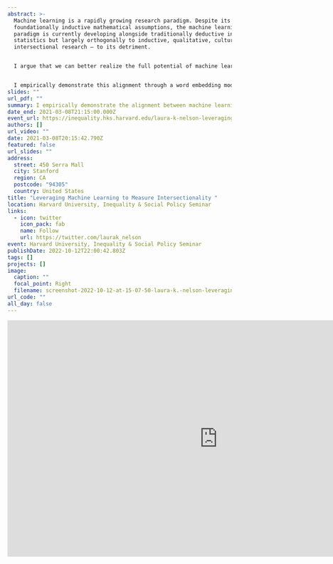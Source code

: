 ```yaml
---
abstract: >-
  Machine learning is a rapidly growing research paradigm. Despite its
  foundationally inductive mathematical assumptions, the machine learning
  paradigm is currently developing alongside traditionally deductive inferential
  statistics but largely orthogonally to inductive, qualitative, cultural, and
  intersectional research — to its detriment. 


  I argue that we can better realize the full potential of machine learning by leveraging the epistemological alignment between machine learning and inductive research.


  I empirically demonstrate this alignment through a word embedding model of first-person narratives of the nineteenth-century U.S. South. Situating social categories in relation to social institutions via an inductive computational analysis, I find that the cultural and economic spheres discursively distinguished by race in these narratives, the domestic sphere distinguished by gender, and Black men were afforded more discursive authority compared to white women. Even in a corpus over-representing abolitionist sentiment, I find white identities were afforded a social status via culture not allowed Black identities. 
slides: ""
url_pdf: ""
summary: I empirically demonstrate the alignment between machine learning and inductive analysis through a word embedding model of first-person narratives of the nineteenth-century U.S. South. 
date_end: 2021-03-08T21:15:00.000Z
event_url: https://inequality.hks.harvard.edu/laura-k-nelson-leveraging-machine-learning-measure-intersectionality
authors: []
url_video: ""
date: 2021-03-08T20:15:42.790Z
featured: false
url_slides: ""
address:
  street: 450 Serra Mall
  city: Stanford
  region: CA
  postcode: "94305"
  country: United States
title: "Leveraging Machine Learning to Measure Intersectionality "
location: Harvard University, Inequality & Social Policy Seminar
links:
  - icon: twitter
    icon_pack: fab
    name: Follow
    url: https://twitter.com/laurak_nelson
event: Harvard University, Inequality & Social Policy Seminar
publishDate: 2022-10-12T22:00:42.803Z
tags: []
projects: []
image:
  caption: ""
  focal_point: Right
  filename: screenshot-2022-10-12-at-15-07-50-laura-k.-nelson-leveraging-machine-learning-to-measure-intersectionality.png
url_code: ""
all_day: false
---
```

<iframe width="944" height="531" src="https://www.youtube.com/embed/2u1tM3VKKL0" title="Laura K. Nelson - Leveraging Machine Learning to Measure Intersectionality" frameborder="0" allow="accelerometer; autoplay; clipboard-write; encrypted-media; gyroscope; picture-in-picture" allowfullscreen></iframe>

